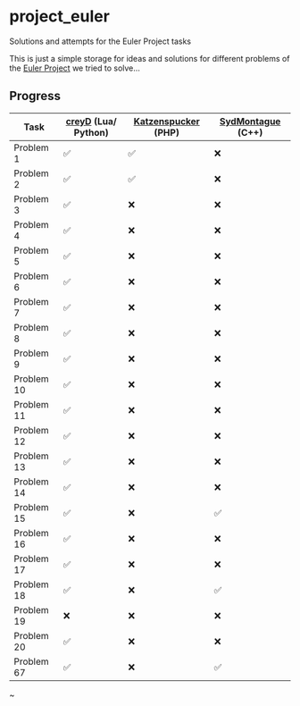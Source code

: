 # project_euler
Solutions and attempts for the Euler Project tasks

This is just a simple storage for ideas and solutions for different problems of the [Euler Project](https://projecteuler.net/) we tried to solve...

## Progress

Task | [creyD](https://github.com/creyD) (Lua/ Python) | [Katzenspucker](https://github.com/Katzenspucker) (PHP) | [SydMontague](https://github.com/sydmontague) (C++)
------------ | ------------- | ------------- | -------------
Problem 1 | :white_check_mark: | :white_check_mark: | :x:
Problem 2 | :white_check_mark: | :white_check_mark: | :x:
Problem 3 | :white_check_mark: | :x: | :x:
Problem 4 | :white_check_mark: | :x: | :x:
Problem 5 | :white_check_mark: | :x: | :x:
Problem 6 | :white_check_mark: | :x: | :x:
Problem 7 | :white_check_mark: | :x: | :x:
Problem 8 | :white_check_mark: | :x: | :x:
Problem 9 | :white_check_mark: | :x: | :x:
Problem 10 | :white_check_mark: | :x: | :x:
Problem 11 | :white_check_mark: | :x: | :x:
Problem 12 | :white_check_mark: | :x: | :x:
Problem 13 | :white_check_mark: | :x: | :x:
Problem 14 | :white_check_mark: | :x: | :x:
Problem 15 | :white_check_mark: | :x: | :white_check_mark:
Problem 16 | :white_check_mark: | :x: | :x:
Problem 17 | :white_check_mark: | :x: | :x:
Problem 18 | :white_check_mark: | :x: | :white_check_mark:
Problem 19 | :x: | :x: | :x:
Problem 20 | :white_check_mark: | :x: | :x:
Problem 67 | :white_check_mark: | :x: | :white_check_mark:

~
